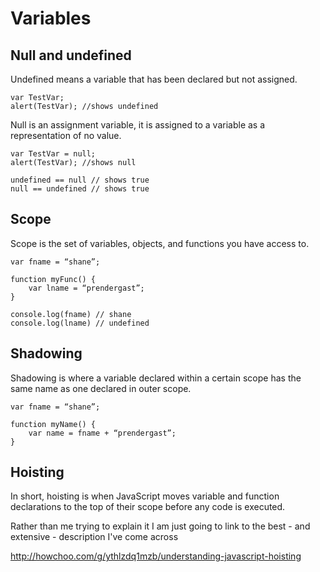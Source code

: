 # Variables

## Null and undefined
Undefined means a variable that has been declared but not assigned.

	var TestVar;
	alert(TestVar); //shows undefined

Null is an assignment variable, it is assigned to a variable as a representation of no value.

	var TestVar = null;
	alert(TestVar); //shows null

	undefined == null // shows true
	null == undefined // shows true

## Scope
Scope is the set of variables, objects, and functions you have access to.

	var fname = “shane”;

	function myFunc() {
		var lname = “prendergast”;
	}

	console.log(fname) // shane
	console.log(lname) // undefined

## Shadowing
Shadowing is where a variable declared within a certain scope has the same name as one declared in outer scope.

	var fname = “shane”;

	function myName() {
		var name = fname + “prendergast”;
	}

## Hoisting
In short, hoisting is when JavaScript moves variable and function declarations to the top of their scope before any code is executed.

Rather than me trying to explain it I am just going to link to the best - and extensive - description I've come across

http://howchoo.com/g/ythlzdq1mzb/understanding-javascript-hoisting